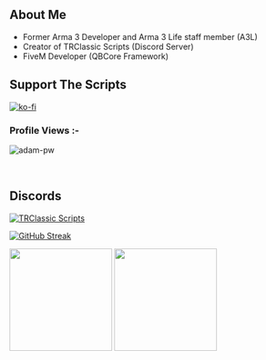 ## About Me
  - Former Arma 3 Developer and Arma 3 Life staff member (A3L)
  - Creator of TRClassic Scripts (Discord Server)
  - FiveM Developer (QBCore Framework)
  
## Support The Scripts
[![ko-fi](https://uc34650ce984b59dd1ddee93c3e5.previews.dropboxusercontent.com/p/thumb/ABdE2WdG56Ru8RxTX05l0Ozg7BZnAOLmgHGZQoyk4oTLjgbCSEl_dv4ib3cXFaqpH1D7l5-uoRM6jU1XGJ-8dwL9Dnt0DHg5GQpcgAkBaegDokXL43eTIY3-FQqi52KhglZy8rKMVUbtX5FwyI5qYBaueWXQVkVqCSnZ4M6DaPN9X9i2E6cOlAXUJCr6DrijTN_dYrb_0myLyu1kkOAzXcX3UvMDz1P8HJOUsXhT9-mgTlXyaJHqIGKfi131oyQYZLRmbFMrM85vKldMWHWqysbgPSgqLzxbYKIZRUtU_qFF68Tx0YGCLU3hLL5Z_S3PjEaMt2f5MIO5rsnWDXW73dklCSNxB-534PJF3FcNlu2F9eh2JR2v31l8h4upD5UeWQY/p.png)](https://ko-fi.com/trclassic)
 <br>
<p align="right"> <h3>Profile Views :-</h3> <img src="https://komarev.com/ghpvc/?username=trclassic92&label=Profile%20views&color=c82107&style=flat"
    alt="adam-pw" /> 
  </p>
<br>

## Discords

[![TRClassic Scripts](https://discordapp.com/api/guilds/947322449270292480/widget.png?style=banner2)](https://discord.gg/zRCdhENsHG)

[![GitHub Streak](https://github-readme-streak-stats.herokuapp.com?user=trclassic92&theme=dark&date_format=M%20j%5B%2C%20Y%5D&fire=f20000&ring=f20000&currStreakLabel=f20000)](https://git.io/streak-stats)

<p align="left">
  <img height="180rem" src="https://github-readme-stats-eight-theta.vercel.app/api?username=trclassic92&layout=compact&show_icons=true&include_all_commits=true&hide_border=true&count_private=true&title_color=a40619&icon_color=a960ff&text_color=ffffff&bg_color=0c0b0c"/>
  <img height="180rem" src="https://github-readme-stats-eight-theta.vercel.app/api/top-langs/?username=trclassic92&langs_count=10&layout=compact&hide_border=true&title_color=a40619&icon_color=a960ff&text_color=ffffff&bg_color=0c0b0c"/>
</a>
</p>
